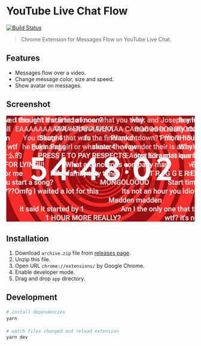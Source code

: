 # YouTube Live Chat Flow
[![Build Status](https://travis-ci.com/fiahfy/youtube-live-chat-flow.svg?branch=master)](https://travis-ci.com/fiahfy/youtube-live-chat-flow)

> Chrome Extension for Messages Flow on YouTube Live Chat.


## Features
* Messages flow over a video.
* Change message color, size and speed.
* Show avatar on messages.


## Screenshot
![screenshot](./build/screenshots/screenshot.png?raw=true)


## Installation
1. Download `archive.zip` file from [releases page](https://github.com/fiahfy/youtube-live-chat-flow/releases).
2. Unzip this file.
3. Open URL `chrome://extensions/` by Google Chrome.
4. Enable developer mode.
5. Drag and drop `app` directory.


## Development
``` bash
# install dependencies
yarn

# watch files changed and reload extension
yarn dev
```
